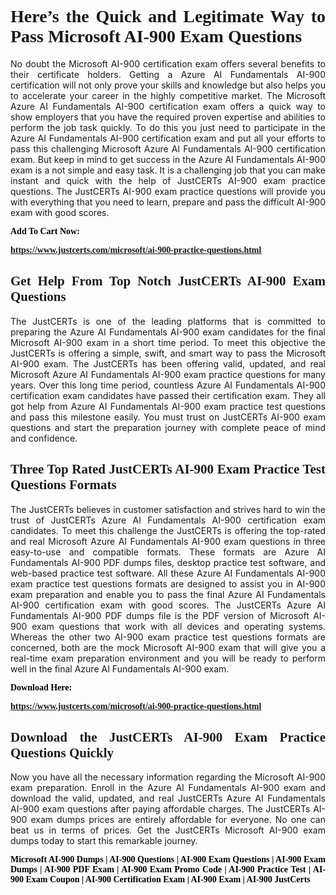 <h1 style="text-align: justify;"><span style="font-family:Georgia,serif;"><strong>Here’s the Quick and Legitimate Way to Pass Microsoft AI-900 Exam Questions</strong></span></h1>

<p style="text-align: justify;">No doubt the Microsoft AI-900 certification exam offers several benefits to their certificate holders. Getting a Azure AI Fundamentals AI-900 certification will not only prove your skills and knowledge but also helps you to accelerate your career in the highly competitive market. The Microsoft Azure AI Fundamentals AI-900 certification exam offers a quick way to show employers that you have the required proven expertise and abilities to perform the job task quickly. To do this you just need to participate in the Azure AI Fundamentals AI-900 certification exam and put all your efforts to pass this challenging Microsoft Azure AI Fundamentals AI-900 certification exam. But keep in mind to get success in the Azure AI Fundamentals AI-900 exam is a not simple and easy task. It is a challenging job that you can make instant and quick with the help of JustCERTs AI-900 exam practice questions. The JustCERTs AI-900 exam practice questions will provide you with everything that you need to learn, prepare and pass the difficult AI-900 exam with good scores.</p>

<p style="text-align: justify;"><strong><span style="font-size:14px;"><span style="color:#000000;"><span style="font-family:Georgia,serif;">Add To Cart Now:</span></span></span> </strong></p>

<p><strong><u><span style="font-family:Georgia,serif;"><a href="https://www.justcerts.com/microsoft/ai-900-practice-questions.html">https://www.justcerts.com/microsoft/ai-900-practice-questions.html</a></span></u></strong></p>

<h2 style="text-align: justify;"><span style="font-family:Georgia,serif;"><strong>Get Help From Top Notch JustCERTs AI-900 Exam Questions</strong></span></h2>

<p style="text-align: justify;">The JustCERTs is one of the leading platforms that is committed to preparing the Azure AI Fundamentals AI-900 exam candidates for the final Microsoft AI-900 exam in a short time period. To meet this objective the JustCERTs is offering a simple, swift, and smart way to pass the Microsoft AI-900 exam. The JustCERTs has been offering valid, updated, and real Microsoft Azure AI Fundamentals AI-900 exam practice questions for many years. Over this long time period, countless Azure AI Fundamentals AI-900 certification exam candidates have passed their certification exam. They all got help from Azure AI Fundamentals AI-900 exam practice test questions and pass this milestone easily. You must trust on JustCERTs AI-900 exam questions and start the preparation journey with complete peace of mind and confidence.</p>

<h2 style="text-align: justify;"><span style="font-family:Georgia,serif;"><strong>Three Top Rated JustCERTs AI-900 Exam Practice Test Questions Formats</strong></span></h2>

<p style="text-align: justify;">The JustCERTs believes in customer satisfaction and strives hard to win the trust of JustCERTs Azure AI Fundamentals AI-900 certification exam candidates. To meet this challenge the JustCERTs is offering the top-rated and real Microsoft Azure AI Fundamentals AI-900 exam questions in three easy-to-use and compatible formats. These formats are Azure AI Fundamentals AI-900 PDF dumps files, desktop practice test software, and web-based practice test software. All these Azure AI Fundamentals AI-900 exam practice test questions formats are designed to assist you in AI-900 exam preparation and enable you to pass the final Azure AI Fundamentals AI-900 certification exam with good scores. The JustCERTs Azure AI Fundamentals AI-900 PDF dumps file is the PDF version of Microsoft AI-900 exam questions that work with all devices and operating systems. Whereas the other two AI-900 exam practice test questions formats are concerned, both are the mock Microsoft AI-900 exam that will give you a real-time exam preparation environment and you will be ready to perform well in the final Azure AI Fundamentals AI-900 exam.</p>

<p style="text-align: justify;"><span style="color:#000000;"><span style="font-family:Georgia,serif;"><strong><span style="font-size:14px;">Download Here:</span> </strong></span></span></p>

<p><span style="color:#000000;"><span style="font-family:Georgia,serif;"><strong><u><a href="https://www.justcerts.com/microsoft/ai-900-practice-questions.html">https://www.justcerts.com/microsoft/ai-900-practice-questions.html</a></u></strong></span></span></p>

<h2 style="text-align: justify;"><span style="font-family:Georgia,serif;"><strong>Download the JustCERTs AI-900 Exam Practice Questions Quickly</strong></span></h2>

<p style="text-align: justify;">Now you have all the necessary information regarding the Microsoft AI-900 exam preparation. Enroll in the Azure AI Fundamentals AI-900 exam and download the valid, updated, and real JustCERTs Azure AI Fundamentals AI-900 exam questions after paying affordable charges. The JustCERTs AI-900 exam dumps prices are entirely affordable for everyone. No one can beat us in terms of prices. Get the JustCERTs Microsoft AI-900 exam dumps today to start this remarkable journey.</p>

<p style="text-align: justify;"><span style="color:#000000;"><span style="font-family:Comic Sans MS,cursive;"><strong>Microsoft AI-900 Dumps | AI-900 Questions | AI-900 Exam Questions | AI-900 Exam Dumps | AI-900 PDF Exam | AI-900 Exam Promo Code | AI-900 Practice Test | AI-900 Exam Coupon | AI-900 Certification Exam | AI-900 Exam | AI-900 JustCerts</strong></span></span></p>

